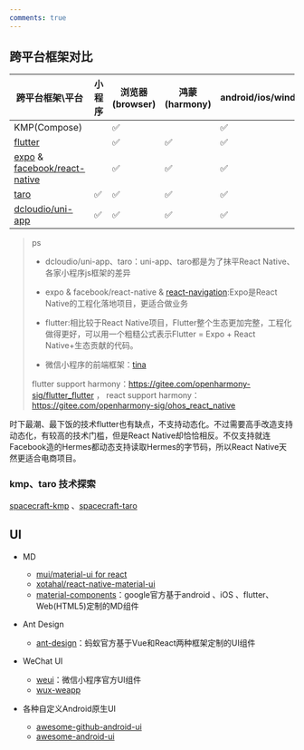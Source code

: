 ```yaml
---
comments: true
---
```


## 跨平台框架对比

跨平台框架\平台 |小程序 |浏览器(browser) |鸿蒙(harmony) | android/ios/window/macos/linux
---|---|---|----|---
KMP(Compose)|  | ✅| |  ✅
[flutter](https://github.com/flutter/flutter) | |✅ | ✅ | ✅
[expo](https://github.com/expo/expo/tree/master) & [facebook/react-native](https://github.com/facebook/react-native)  | |✅ |✅ | ✅
[taro](https://github.com/NervJS/taro) |✅ |✅ |✅ | ✅
[dcloudio/uni-app](https://github.com/dcloudio/uni-app) |✅ |✅ |✅ | ✅

> ps
> 
> - dcloudio/uni-app、taro：uni-app、taro都是为了抹平React Native、各家小程序js框架的差异
>   
> - expo & facebook/react-native & [react-navigation](https://github.com/react-navigation/react-navigation):Expo是React Native的工程化落地项目，更适合做业务
>   
> - flutter:相比较于React Native项目，Flutter整个生态更加完整，工程化做得更好，可以用一个粗糙公式表示Flutter = Expo + React Native+生态贡献的代码。
>   
> - 微信小程序的前端框架：[tina](https://github.com/tinajs/tina)
>   
> flutter support harmony：https://gitee.com/openharmony-sig/flutter_flutter  ， react support harmony： https://gitee.com/openharmony-sig/ohos_react_native

时下最潮、最下饭的技术flutter也有缺点，不支持动态化。不过需要高手改造支持动态化，有较高的技术门槛，但是React Native却恰恰相反。不仅支持就连Facebook造的Hermes都动态支持读取Hermes的字节码，所以React Native天然更适合电商项目。

### kmp、taro 技术探索

[spacecraft-kmp](https://github.com/big-frontend/spacecraft-kmp) 、[spacecraft-taro](https://github.com/big-frontend/spacecraft-taro)

## UI

- MD
    - [mui/material-ui for react](https://github.com/mui/material-ui)
    - [xotahal/react-native-material-ui](https://github.com/xotahal/react-native-material-ui)
    - [material-components](https://github.com/material-components/material-components)：google官方基于android 、iOS 、flutter、Web(HTML5)定制的MD组件

- Ant Design
    - [ant-design](https://github.com/ant-design/ant-design)：蚂蚁官方基于Vue和React两种框架定制的UI组件

- WeChat UI
    - [weui](https://github.com/Tencent/weui/blob/master/README_cn.md)：微信小程序官方UI组件
    - [wux-weapp](https://github.com/wux-weapp/wux-weapp)
  
- 各种自定义Android原生UI
    - [awesome-github-android-ui](https://github.com/opendigg/awesome-github-android-ui)
    - [awesome-android-ui](https://github.com/wasabeef/awesome-android-ui)
